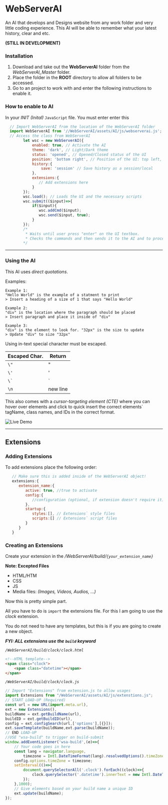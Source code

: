 # WebServerAI
An AI that develops and Designs website from any work folder and very little coding experience. This AI will be able to remember what your latest history, clear and etc.

**(STILL IN DEVELOPMENT)**
### Installation
1. Download and take out the **WebServerAI** folder from the _WebServerAI_Master_ folder.
2. Place the folder in the **ROOT** directory to allow all folders to be accessed.
3. Go to an project to work with and enter the following instructions to enable it.
   
### How to enable to AI
In your _INIT (Inital)_ `JavaScript` file. You must enter enter this
```js
  // Import WebServerAI from the location of the WebServerAI folder
  import WebServerAI from '//WebServerAI/assets/AI/js/webserverai.js';
  // Access the class from WebServerAI
        let wsc = new WebServerAI({
            enabled: true, // Activate the AI
            theme: 'dark', // Light/Dark theme
            status: 'opened', // Opened/Closed status of the UI
            position: 'bottom right', // Position of the UI: top left, top center, top right, center left, center right, bottom left, bottom center, bottom right
            history:{
                save: 'session' // Save history as a session/local
            },
            extensions:{
               // Add extensions here
            }
        });
        wsc.load(); // Loads the UI and the necessary scripts
        wsc.submit(($input)=>{
            if($input){
               wsc.addCmd($input);
               wsc.send($input, true);
            }
        });
        /*
         * Waits until user press "enter" on the UI textbox.
         * Checks the commands and then sends it to the AI and to process then execute.
        */
```
***
### Using the AI
This AI uses _direct quotations_. 

Examples:
```
Example 1:
"Hello World" is the example of a statment to print
> Insert a heading of a size of 1 that says "Hello World"

Example 2:
"div" is the location where the paragraph should be placed
> Insert paragraph and place it inside of "div"

Example 3:
"div" is the element to look for. "32px" is the size to update
> Update "div" to size "32px"
```

Using in-text special character must be escaped.

| Escaped Char.      | Return   |
| ------------------ | -------- |
| `\"`               |   "      |
| `\'`               |   '      |
| <code>\\`</code>   |   `      |
| `\n`               | new line |


This also comes with a _cursor-targeting element (CTE)_ where you can hover over elements and click to quick insert the correct elements` tagName, class names, and IDs in the correct format.

![Live Demo](https://github.com/XHiddenProjects/WebServerAI/blob/main/extras/LiveDemo.gif)

***
## Extensions

### Adding Extensions
To add extensions place the following order:
```js
   // Make sure this is added inside of the WebServerAI object!
   extensions:{
      extension_name:{
         active: true, //true to activate
         config:{
            //configuration (optional, if extension doesn't require it)
         },
         startup:{
            styles:[], // Extensions` style files
            scripts:[] // Extensions` script files
         }
      }
   }
```

### Creating an Extensions
Create your extension in the _/WebServerAI/build/`{your_extension_name}`_

**Note: Excepted Files**
* HTML/HTM
* CSS
* JS
* Media files: _(Images, Videos, Audios, ...)_

Now this is pretty simple part.

All you have to do is `import` the extensions file. For this I am going to use the _clock_ extension.

You do not need to have any templates, but this is if you are going to create a new object.

   _**FYI: ALL extensions use the `build` keyword**_

_`/WebServerAI/build/clock/clock.html`_
```html
<!--HTML template-->
<span class="clock">
    <span class="datetime"></span>
</span>
```

_`/WebServerAI/build/clock/clock.js`_
```js
// Import "Extensions" from extension.js to allow usages
import Extensions from "/WebServerAI/assets/AI/js/extenstions.js";
// START LOAD-UP (Required)
const url = new URL(import.meta.url),
ext = new Extensions(),
buildName = ext.getBuildName(url),
buildID = ext.getBuildID(url),
config = ext.configSearch(url,['options'],[{}]);
ext.saveTemplate(buildName,ext.parse(buildName));
// END LOAD-UP
//USE "wsa-build" to trigger on build-submit
window.addEventListener('wsa-build',(e)=>{
    // Your code goes in here
    const lang = navigator.language,
        timezone = Intl.DateTimeFormat(lang).resolvedOptions().timeZone;
    config.options.timeZone = timezone;
    setInterval(()=>{
        document.querySelectorAll('.clock').forEach((clock)=>{
            clock.querySelector('.datetime').innerText = new Intl.DateTimeFormat(lang,config.options).format(new Date()); 
        }); 
    },1000);
    // Give elements based on your build name a unique ID
    ext.update(buildName);
});
```



